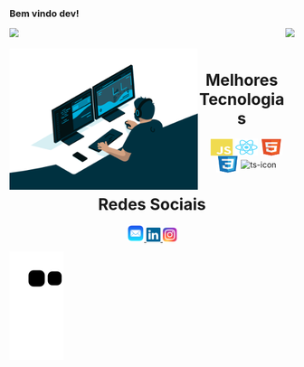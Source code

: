 ### Bem vindo dev!

<div>
<img  height="180em" src="https://github-readme-stats.vercel.app/api?username=ThiagoPalhares77&show_icons=true&theme=tokyonight&include_all_commits=true&count_private=true"/>
<img align="right" height="180em" src="https://github-readme-stats.vercel.app/api/top-langs/?username=LuigiGF&layout=compact&langs_count=16&theme=tokyonight"/>
</div>

<div  align="center"> 
  <div style="display: inline_block"><br>
    <img align="left" height="250" alt="coding-time" src="code.gif">
    <h1 align="center">Melhores Tecnologias </h1>
    <img align="center" height="30" width="40" alt="js-icon"  src="https://raw.githubusercontent.com/devicons/devicon/master/icons/javascript/javascript-plain.svg">
    <img align="center" height="30" width="40" alt="react-icon" src="https://raw.githubusercontent.com/devicons/devicon/master/icons/react/react-original.svg">
    <img align="center" height="30" width="40" alt="html-icon" src="https://raw.githubusercontent.com/devicons/devicon/master/icons/html5/html5-original.svg">
    <img align="center" height="30" width="40" alt="css-icon" src="https://raw.githubusercontent.com/devicons/devicon/master/icons/css3/css3-original.svg">
    <img align="center" height="30" width="30" alt="ts-icon" src="https://raw.githubusercontent.com/remojansen/logo.ts/master/ts.png">
   </div>
   
   <h1 align="center">Redes Sociais</h1>
    <a href = "mailto: ps-thiago@hotmail.com">
      <img width="30" src="mail.webp">
    </a>
    <a href = "https://www.linkedin.com/in/thiago--palhares--//">
      <img width="25" src="linkedin.svg">
    </a>
    <a href = "https://www.instagram.com/thiagopalhares_/">
      <img width="25" src="instagram.png">
    </a>
</div>
  

![Snake animation](https://github.com/ThiagoPalhares77/ThiagoPalhares77/blob/output/github-contribution-grid-snake.svg)
